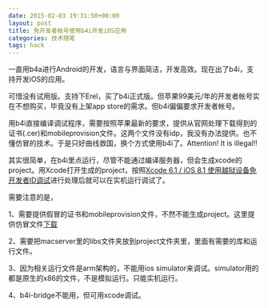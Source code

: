 ```yaml
---
date: 2015-02-03 19:31:50+00:00
layout: post
title: 免开发者帐号使用b4i开发iOS应用
categories: 技术随笔
tags: hack
---
```


一直用b4a进行Android的开发，语言与界面简洁，开发高效。现在出了b4i，支持开发iOS的应用。

可惜没有试用版。支持下Erel，买了b4i正式版。但苹果99美元/年的开发者帐号实在不想购买，毕竟没有上架app store的需求。但b4i偏偏要求开发者帐号。

用b4i直接编译调试程序，需要按照苹果最新的要求，提供从官网处理下载得到的证书(.cer)和mobileprovision文件。这两个文件没有idp，我没有办法提供。也不懂仿冒的技术。于是只好曲线救国，换个方式使用b4i了。Attention! It is illegal!!

其实很简单，在b4i里点运行，尽管不能通过编译服务器，但会生成xcode的project。用Xcode打开生成的project，按照[Xcode 6.1 / iOS 8.1 使用越狱设备免开发者ID调试](http://blog.sina.com.cn/s/blog_952093030102v9sq.html)进行处理后就可以在实机运行调试了。

需要注意的是，

1、需要提供假冒的证书和mobileprovision文件，不然不能生成project。这里提供仿冒文件[下载](http://xulihang.wicp.net/assets/key.zip)

2、需要把macserver里的libs文件夹放到project文件夹里，里面有需要的库和运行文件。

3、因为相关运行文件是arm架构的，不能用ios simulator来调试。simulator用的都是原生的x86的文件，不是模拟运行。只能实机运行。

4、b4i-bridge不能用，但可用xcode调试。